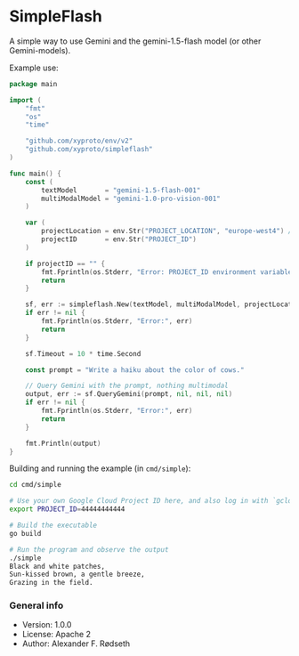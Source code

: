 # SimpleFlash

A simple way to use Gemini and the gemini-1.5-flash model (or other Gemini-models).

Example use:

```go
package main

import (
    "fmt"
    "os"
    "time"

    "github.com/xyproto/env/v2"
    "github.com/xyproto/simpleflash"
)

func main() {
    const (
        textModel       = "gemini-1.5-flash-001"
        multiModalModel = "gemini-1.0-pro-vision-001"
    )

    var (
        projectLocation = env.Str("PROJECT_LOCATION", "europe-west4") // europe-west4 is just the default
        projectID       = env.Str("PROJECT_ID")
    )

    if projectID == "" {
        fmt.Fprintln(os.Stderr, "Error: PROJECT_ID environment variable is not set.")
        return
    }

    sf, err := simpleflash.New(textModel, multiModalModel, projectLocation, projectID, true)
    if err != nil {
        fmt.Fprintln(os.Stderr, "Error:", err)
        return
    }

    sf.Timeout = 10 * time.Second

    const prompt = "Write a haiku about the color of cows."

    // Query Gemini with the prompt, nothing multimodal
    output, err := sf.QueryGemini(prompt, nil, nil, nil)
    if err != nil {
        fmt.Fprintln(os.Stderr, "Error:", err)
        return
    }

    fmt.Println(output)
}
```

Building and running the example (in `cmd/simple`):

```sh
cd cmd/simple

# Use your own Google Cloud Project ID here, and also log in with `gcloud auth application-default login`:
export PROJECT_ID=44444444444

# Build the executable
go build

# Run the program and observe the output
./simple
Black and white patches,
Sun-kissed brown, a gentle breeze,
Grazing in the field.
```

### General info

* Version: 1.0.0
* License: Apache 2
* Author: Alexander F. Rødseth
